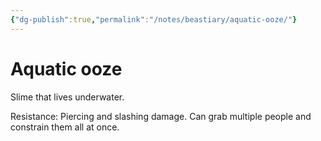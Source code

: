 ```yaml
---
{"dg-publish":true,"permalink":"/notes/beastiary/aquatic-ooze/"}
---
```


# Aquatic ooze
Slime that lives underwater.

Resistance: Piercing and slashing damage.
Can grab multiple people and constrain them all at once.